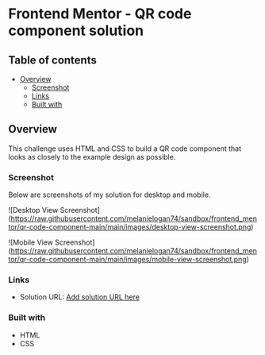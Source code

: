 # Frontend Mentor - QR code component solution

## Table of contents

- [Overview](#overview)
  - [Screenshot](#screenshot)
  - [Links](#links)
  - [Built with](#built-with)
 

## Overview
This challenge uses HTML and CSS to build a QR code component that looks as closely to the example design as possible. 

### Screenshot
Below are screenshots of my solution for desktop and mobile.

![Desktop View Screenshot] (https://raw.githubusercontent.com/melanielogan74/sandbox/frontend_mentor/qr-code-component-main/main/images/desktop-view-screenshot.png)

![Mobile View Screenshot] (https://raw.githubusercontent.com/melanielogan74/sandbox/frontend_mentor/qr-code-component-main/main/images/mobile-view-screenshot.png)


### Links
- Solution URL: [Add solution URL here](https://your-solution-url.com)

### Built with

- HTML
- CSS